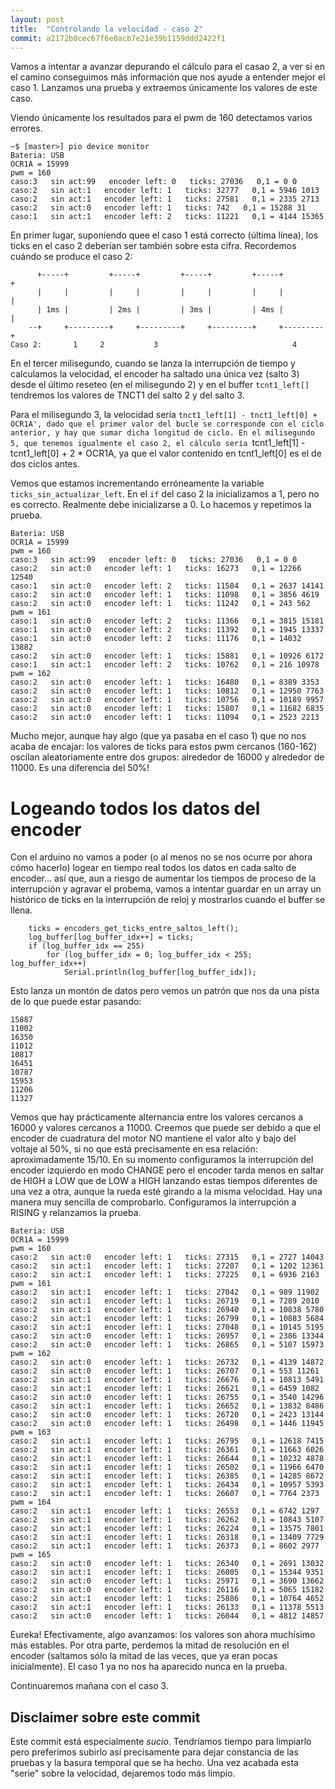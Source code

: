 ```yaml
---
layout: post
title:  "Controlando la velocidad - caso 2"
commit: a2172b0cec67f6e0acb7e21e39b1159ddd2422f1
---
```

Vamos a intentar a avanzar depurando el cálculo para el casao 2, a ver
si en el camino conseguimos más información que nos ayude a entender mejor
el caso 1. Lanzamos una prueba y extraemos únicamente los valores de este
caso.

Viendo únicamente los resultados para el pwm de 160 detectamos varios
errores.

```
~$ [master>] pio device monitor
Bateria: USB
OCR1A = 15999
pwm = 160
caso:3   sin act:99   encoder left: 0   ticks: 27036   0,1 = 0 0
caso:2   sin act:1   encoder left: 1   ticks: 32777   0,1 = 5946 1013
caso:2   sin act:1   encoder left: 1   ticks: 27581   0,1 = 2335 2713
caso:2   sin act:0   encoder left: 1   ticks: 742   0,1 = 15288 31
caso:1   sin act:1   encoder left: 2   ticks: 11221   0,1 = 4144 15365
```

En primer lugar, suponiendo quee el caso 1 está correcto (última línea), los ticks en
el caso 2 deberían ser también sobre esta cifra. Recordemos cuándo se produce el 
caso 2:

```
      +-----+         +-----+         +-----+         +-----+         +
      |     |         |     |         |     |         |     |         |  
      | 1ms |         | 2ms |         | 3ms |         | 4ms |         |  
    --+     +---------+     +---------+     +---------+     +---------+
Caso 2:       1     2           3                              4

```
En el tercer milisegundo, cuando se lanza la interrupción de tiempo y calculamos la
velocidad, el encoder ha saltado una única vez (salto 3) desde el último reseteo (en el milisegundo 2)
y en el buffer `tcnt1_left[]` tendremos los valores de TNCT1 del salto 2 y del salto 3. 

Para el milisegundo 3, la velocidad sería `tnct1_left[1] - tnct1_left[0] + OCR1A', dado
que el primer valor del bucle se corresponde con el ciclo anterior, y hay que sumar dicha
longitud de ciclo. En el milisegundo 5, que tenemos igualmente el caso 2, el cálculo sería
`tcnt1_left[1] - tcnt1_left[0] + 2 * OCR1A, ya que el valor contenido en tcnt1_left[0] es
el de dos ciclos antes.

Vemos que estamos incrementando erróneamente la variable `ticks_sin_actualizar_left`. En el
`if` del caso 2 la inicializamos a 1, pero no es correcto. Realmente debe inicializarse a 0. Lo
hacemos y repetimos la prueba.

```
Bateria: USB
OCR1A = 15999
pwm = 160
caso:3   sin act:99   encoder left: 0   ticks: 27036   0,1 = 0 0 
caso:2   sin act:0   encoder left: 1   ticks: 16273   0,1 = 12266 12540 
caso:1   sin act:0   encoder left: 2   ticks: 11504   0,1 = 2637 14141 
caso:2   sin act:0   encoder left: 1   ticks: 11098   0,1 = 3856 4619 
caso:2   sin act:0   encoder left: 1   ticks: 11242   0,1 = 243 562 
pwm = 161
caso:1   sin act:0   encoder left: 2   ticks: 11366   0,1 = 3815 15181 
caso:1   sin act:0   encoder left: 2   ticks: 11392   0,1 = 1945 13337 
caso:1   sin act:0   encoder left: 2   ticks: 11176   0,1 = 14032 13882 
caso:2   sin act:0   encoder left: 1   ticks: 15881   0,1 = 10926 6172 
caso:1   sin act:1   encoder left: 2   ticks: 10762   0,1 = 216 10978 
pwm = 162
caso:2   sin act:0   encoder left: 1   ticks: 16480   0,1 = 8389 3353 
caso:2   sin act:0   encoder left: 1   ticks: 10812   0,1 = 12950 7763 
caso:2   sin act:0   encoder left: 1   ticks: 10756   0,1 = 10189 9957 
caso:2   sin act:0   encoder left: 1   ticks: 15807   0,1 = 11682 6835 
caso:2   sin act:0   encoder left: 1   ticks: 11094   0,1 = 2523 2213 
```

Mucho mejor, aunque hay algo (que ya pasaba en el caso 1) que no nos acaba de encajar: los
valores de ticks para estos pwm cercanos (160-162) oscilan aleatoriamente entre dos grupos:
alrededor de 16000 y alrededor de 11000. Es una diferencia del 50%!

# Logeando todos los datos del encoder

Con el arduino no vamos a poder (o al menos no se nos ocurre por ahora cómo hacerlo) logear
en tiempo real todos los datos en cada salto de encoder... así que, aun a riesgo de aumentar los tiempos de
proceso de la interrupción y agravar el probema, vamos a intentar guardar en un array un
histórico de ticks en la interrupción de reloj y mostrarlos cuando el buffer se llena.

```
    ticks = encoders_get_ticks_entre_saltos_left();
    log_buffer[log_buffer_idx++] = ticks;
    if (log_buffer_idx == 255) 
        for (log_buffer_idx = 0; log_buffer_idx < 255; log_buffer_idx++)
            Serial.println(log_buffer[log_buffer_idx]);
```

Esto lanza un montón de datos pero vemos un patrón que nos da una pista de lo que puede estar pasando:

```
15887
11002
16350
11012
10817
16451
10787
15953
11206
11327
```
Vemos que hay prácticamente alternancia entre los valores cercanos a 16000 y valores cercanos a 11000. Creemos
que puede ser debido a que el encoder de cuadratura del motor NO mantiene el valor alto y bajo del voltaje al 50%,
si no que está precisamente en esa relación: aproximadamente 15/10. En su momento configuramos la interrupción
del encoder izquierdo en modo CHANGE pero el encoder tarda menos en saltar de HIGH a LOW
que de LOW a HIGH lanzando estas tiempos diferentes de una vez a otra, aunque la rueda esté girando a la misma
velocidad. Hay una manera muy sencilla de comprobarlo. Configuramos la interrupción a RISING y relanzamos la prueba.

```
Bateria: USB
OCR1A = 15999
pwm = 160
caso:2   sin act:0   encoder left: 1   ticks: 27315   0,1 = 2727 14043 
caso:2   sin act:1   encoder left: 1   ticks: 27207   0,1 = 1202 12361 
caso:2   sin act:1   encoder left: 1   ticks: 27225   0,1 = 6936 2163 
pwm = 161
caso:2   sin act:1   encoder left: 1   ticks: 27042   0,1 = 989 11902 
caso:2   sin act:1   encoder left: 1   ticks: 26719   0,1 = 7289 2010 
caso:2   sin act:1   encoder left: 1   ticks: 26940   0,1 = 10838 5780 
caso:2   sin act:1   encoder left: 1   ticks: 26799   0,1 = 10883 5684 
caso:2   sin act:1   encoder left: 1   ticks: 27048   0,1 = 10145 5195 
caso:2   sin act:0   encoder left: 1   ticks: 26957   0,1 = 2386 13344 
caso:2   sin act:0   encoder left: 1   ticks: 26865   0,1 = 5107 15973 
pwm = 162
caso:2   sin act:0   encoder left: 1   ticks: 26732   0,1 = 4139 14872 
caso:2   sin act:0   encoder left: 1   ticks: 26707   0,1 = 553 11261 
caso:2   sin act:1   encoder left: 1   ticks: 26676   0,1 = 10813 5491 
caso:2   sin act:1   encoder left: 1   ticks: 26621   0,1 = 6459 1082 
caso:2   sin act:0   encoder left: 1   ticks: 26755   0,1 = 3540 14296 
caso:2   sin act:1   encoder left: 1   ticks: 26652   0,1 = 13832 8486 
caso:2   sin act:0   encoder left: 1   ticks: 26720   0,1 = 2423 13144 
caso:2   sin act:0   encoder left: 1   ticks: 26498   0,1 = 1446 11945 
pwm = 163
caso:2   sin act:1   encoder left: 1   ticks: 26795   0,1 = 12618 7415 
caso:2   sin act:1   encoder left: 1   ticks: 26361   0,1 = 11663 6026 
caso:2   sin act:1   encoder left: 1   ticks: 26644   0,1 = 10232 4878 
caso:2   sin act:1   encoder left: 1   ticks: 26502   0,1 = 11966 6470 
caso:2   sin act:1   encoder left: 1   ticks: 26385   0,1 = 14285 8672 
caso:2   sin act:1   encoder left: 1   ticks: 26434   0,1 = 10957 5393 
caso:2   sin act:1   encoder left: 1   ticks: 26607   0,1 = 7764 2373 
pwm = 164
caso:2   sin act:1   encoder left: 1   ticks: 26553   0,1 = 6742 1297 
caso:2   sin act:1   encoder left: 1   ticks: 26262   0,1 = 10843 5107 
caso:2   sin act:1   encoder left: 1   ticks: 26224   0,1 = 13575 7801 
caso:2   sin act:1   encoder left: 1   ticks: 26318   0,1 = 13409 7729 
caso:2   sin act:1   encoder left: 1   ticks: 26373   0,1 = 8602 2977 
pwm = 165
caso:2   sin act:0   encoder left: 1   ticks: 26340   0,1 = 2691 13032 
caso:2   sin act:1   encoder left: 1   ticks: 26005   0,1 = 15344 9351 
caso:2   sin act:0   encoder left: 1   ticks: 25971   0,1 = 3690 13662 
caso:2   sin act:0   encoder left: 1   ticks: 26116   0,1 = 5065 15182 
caso:2   sin act:1   encoder left: 1   ticks: 25886   0,1 = 10764 4652 
caso:2   sin act:1   encoder left: 1   ticks: 26133   0,1 = 11378 5513 
caso:2   sin act:0   encoder left: 1   ticks: 26044   0,1 = 4812 14857 
```

Eureka! Efectivamente, algo avanzamos: los valores son ahora muchísimo más estables. Por otra parte, perdemos
la mitad de resolución en el encoder (saltamos sólo la mitad de las veces, que ya eran pocas inicialmente).
El caso 1 ya no nos ha aparecido nunca en la prueba.

Continuaremos mañana con el caso 3.

## Disclaimer sobre este commit

Este commit está especialmente _sucio_. Tendríamos tiempo para limpiarlo pero preferimos subirlo así
precisamente para dejar constancia de las pruebas y la basura temporal que se ha hecho. Una vez acabada
esta "serie" sobre la velocidad, dejaremos todo más limpio.
